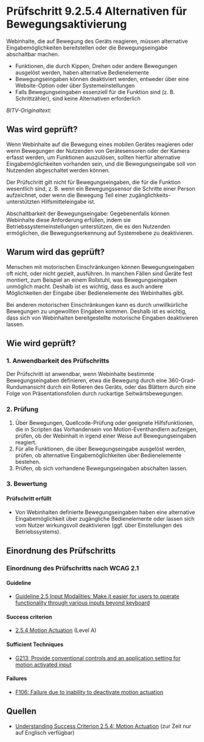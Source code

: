 # Prüfschritt 9.2.5.4 Alternativen für Bewegungsaktivierung

Webinhalte, die auf Bewegung des Geräts reagieren, müssen alternative Eingabemöglichkeiten bereitstellen oder die Bewegungseingabe abschaltbar machen.

-   Funktionen, die durch Kippen, Drehen oder andere Bewegungen ausgelöst werden, haben alternative Bedienelemente
-   Bewegungseingaben können deaktiviert werden, entweder über eine Website-Option oder über Systemeinstellungen
-   Falls Bewegungseingaben essenziell für die Funktion sind (z. B. Schrittzähler), sind keine Alternativen erforderlich

_BITV-Originaltext:_

## Was wird geprüft?

Wenn Webinhalte auf die Bewegung eines mobilen Gerätes reagieren oder wenn Bewegungen der Nutzenden von Gerätesensoren oder der Kamera erfasst werden, um Funktionen auszulösen, sollten hierfür alternative Eingabemöglichkeiten vorhanden sein, und die Bewegungseingabe soll von Nutzenden abgeschaltet werden können.

Der Prüfschritt gilt nicht für Bewegungseingaben, die für die Funktion wesentlich sind, z. B. wenn ein Bewegungssensor die Schritte einer Person aufzeichnet, oder wenn die Bewegung Teil einer zugänglichkeits-unterstützten Hilfsmitteleingabe ist.

Abschaltbarkeit der Bewegungseingabe: Gegebenenfalls können Webinhalte diese Anforderung erfüllen, indem sie Betriebssystemeinstellungen unterstützen, die es den Nutzenden ermöglichen, die Bewegungserkennung auf Systemebene zu deaktivieren.

## Warum wird das geprüft?

Menschen mit motorischen Einschränkungen können Bewegungseingaben oft nicht, oder nicht gezielt, ausführen. In manchen Fällen sind Geräte fest montiert, zum Beispiel an einem Rollstuhl, was Bewegungseingaben unmöglich macht. Deshalb ist es wichtig, dass es auch andere Möglichkeiten der Eingabe über Bedienelemente des Webinhaltes gibt.

Bei anderen motorischen Einschränkungen kann es durch unwillkürliche Bewegungen zu ungewollten Eingaben kommen. Deshalb ist es wichtig, dass sich von Webinhalten bereitgestellte motorische Eingaben deaktivieren lassen.

## Wie wird geprüft?

### 1\. Anwendbarkeit des Prüfschritts

Der Prüfschritt ist anwendbar, wenn Webinhalte bestimmte Bewegungseingaben definieren, etwa die Bewegung durch eine 360-Grad-Rundumansicht durch ein Rotieren des Geräts, oder das Blättern durch eine Folge von Präsentationsfolien durch ruckartige Seitwärtsbewegungen.

### 2\. Prüfung

1.  Über Bewegungen, Quellcode-Prüfung oder geeignete Hilfsfunktionen, die in Scripten das Vorhandensein von Motion-Eventhandlern aufzeigen, prüfen, ob der Webinhalt in irgend einer Weise auf Bewegungseingaben reagiert.
2.  Für alle Funktionen, die über Bewegungseingabe ausgelöst werden, prüfen, ob alternative Eingabemöglichkeiten über Bedienelemente bestehen.
3.  Prüfen, ob sich vorhandene Bewegungseingaben abschalten lassen.

### 3\. Bewertung

#### Prüfschritt erfüllt

-   Von Webinhalten definierte Bewegungseingaben haben eine alternative Eingabemöglichkeit über zugängliche Bedienelemente oder lassen sich vom Nutzer wirkungsvoll deaktivieren (ggf. über Einstellungen des Betriebssystems).

## Einordnung des Prüfschritts

### Einordnung des Prüfschritts nach WCAG 2.1

#### Guideline

-   [Guideline 2.5 Input Modalities: Make it easier for users to operate functionality through various inputs beyond keyboard](https://www.w3.org/TR/WCAG21/#input-modalities)

#### Success criterion

-   [2.5.4 Motion Actuation](https://www.w3.org/TR/WCAG21/#motion-actuation) (Level A)

#### Sufficient Techniques

-   [G213: Provide conventional controls and an application setting for motion activated input](https://www.w3.org/WAI/WCAG21/Techniques/general/G213)

#### Failures

-   [F106: Failure due to inability to deactivate motion actuation](https://www.w3.org/WAI/WCAG21/Techniques/failures/F106)

## Quellen

-   [Understanding Success Criterion 2.5.4: Motion Actuation](https://www.w3.org/WAI/WCAG21/Understanding/motion-actuation.html) (zur Zeit nur auf Englisch verfügbar)
